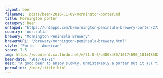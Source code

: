 ```yaml
---
layout: beer
filename: _posts/beer/2016-11-09-mornington-porter.md
title: Mornington porter
category: beer
untappd: "https://untappd.com/b/mornington-peninsula-brewery-porter/27335"
country: "Australia"
brewery: "Mornington Peninsula Brewery"
breweryURL: "/brewery/mornington-peninsula-brewery.html"
style: "Porter - American"
score: 7.5
img: https://scontent.xx.fbcdn.net/v/t1.0-0/p480x480/16174690_10154858210328745_1747042745805335072_n.jpg?oh=eba907e7fb0a24526e6a10b11a8f4921&oe=592B5591
beer-date: "2017-01-21"
desc: "A good beer to enjoy slowly. Unmistakably a porter but it all fits together well"
permalink: /beer/:title.html
---
```

